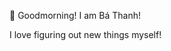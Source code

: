 👋 Goodmorning! I am Bá Thanh!

I love figuring out new things myself!
<!---
pbt245/pbt245 is a ✨ special ✨ repository because its `README.md` (this file) appears on your GitHub profile.
You can click the Preview link to take a look at your changes.
--->

<Graph indexType="custom" height="400" width="400" nodes={[{label:0,center:{x:161.6,y:253.9}},{label:1,center:{x:205.1,y:127.2}},{label:2,center:{x:237,y:274.3}},{label:3,center:{x:288.5,y:214.7}},{label:4,center:{x:217.1,y:201}},{label:5,center:{x:144.7,y:177.7}}]} edges={[{source:0,target:2},{source:0,target:4},{source:0,target:5},{source:1,target:4},{source:1,target:5},{source:2,target:3},{source:2,target:4},{source:4,target:5}]} />
